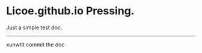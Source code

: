 # Licoe.github.io Pressing.
Just a simple test doc.

-----------------------------------
xunwtlt commit the doc
